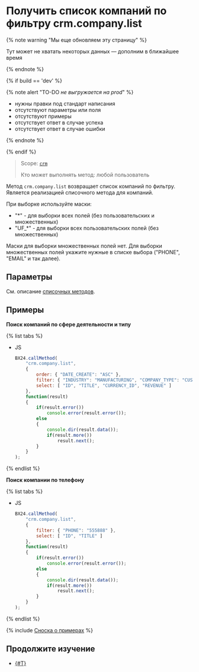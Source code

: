 # Получить список компаний по фильтру crm.company.list

{% note warning "Мы еще обновляем эту страницу" %}

Тут может не хватать некоторых данных — дополним в ближайшее время

{% endnote %}

{% if build == 'dev' %}

{% note alert "TO-DO _не выгружается на prod_" %}

- нужны правки под стандарт написания
- отсутствуют параметры или поля
- отсутствуют примеры
- отсутствует ответ в случае успеха
- отсутствует ответ в случае ошибки

{% endnote %}

{% endif %}

> Scope: [`crm`](../../scopes/permissions.md)
>
> Кто может выполнять метод: любой пользователь

Метод `crm.company.list` возвращает список компаний по фильтру. Является реализацией списочного метода для компаний.

При выборке используйте маски:
- "*" - для выборки всех полей (без пользовательских и множественных)
- "UF_*" - для выборки всех пользовательских полей (без множественных)

Маски для выборки множественных полей нет. Для выборки множественных полей укажите нужные в списке выбора ("PHONE", "EMAIL" и так далее).

## Параметры

См. описание [списочных методов](../../how-to-call-rest-api/list-methods-pecularities.md).

## Примеры

**Поиск компаний по сфере деятельности и типу**

{% list tabs %}

- JS

    ```js
    BX24.callMethod(
        "crm.company.list",
        {
            order: { "DATE_CREATE": "ASC" },
            filter: { "INDUSTRY": "MANUFACTURING", "COMPANY_TYPE": "CUSTOMER" },
            select: [ "ID", "TITLE", "CURRENCY_ID", "REVENUE" ]
        },
        function(result)
        {
            if(result.error())
                console.error(result.error());
            else
            {
                console.dir(result.data());
                if(result.more())
                    result.next();
            }
        }
    );
    ```

{% endlist %}

**Поиск компании по телефону**

{% list tabs %}

- JS

    ```js
    BX24.callMethod(
        "crm.company.list",
        {
            filter: { "PHONE": "555888" },
            select: [ "ID", "TITLE" ]
        },
        function(result)
        {
            if(result.error())
                console.error(result.error());
            else
            {
                console.dir(result.data());
                if(result.more())
                    result.next();
            }
        }
    );
    ```

{% endlist %}

{% include [Сноска о примерах](../../../_includes/examples.md) %}

## Продолжите изучение

- [{#T}](../../../tutorials/crm/how-to-get-lists/search-by-phone-and-email.md)